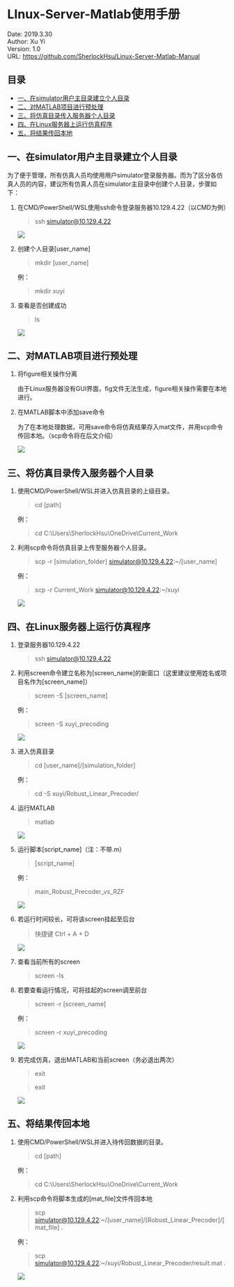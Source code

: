 LInux-Server-Matlab使用手册
==================================================

Date: 2019.3.30     
Author: Xu Yi   
Version: 1.0    
URL: https://github.com/SherlockHsu/Linux-Server-Matlab-Manual

## 目录

- [一、在simulator用户主目录建立个人目录](#一在simulator用户主目录建立个人目录)
- [二、对MATLAB项目进行预处理](#二对matlab项目进行预处理)
- [三、将仿真目录传入服务器个人目录](#三将仿真目录传入服务器个人目录)
- [四、在Linux服务器上运行仿真程序](#四在linux服务器上运行仿真程序)
- [五、将结果传回本地](#五将结果传回本地)

## 一、在simulator用户主目录建立个人目录

为了便于管理，所有仿真人员均使用用户simulator登录服务器。而为了区分各仿真人员的内容，建议所有仿真人员在simulator主目录中创建个人目录，步骤如下：

1. 在CMD/PowerShell/WSL使用ssh命令登录服务器10.129.4.22（以CMD为例）
    > ssh simulator@10.129.4.22

    ![](picture/login.png)

2. 创建个人目录[user_name]
    > mkdir [user_name] 

    例：
    > mkdir xuyi

3. 查看是否创建成功
    > ls

    ![](picture/mkdir.png)

## 二、对MATLAB项目进行预处理
1. 将figure相关操作分离

    由于Linux服务器没有GUI界面，fig文件无法生成，figure相关操作需要在本地进行。

2. 在MATLAB脚本中添加save命令

    为了在本地处理数据，可用save命令将仿真结果存入mat文件，并用scp命令传回本地。（scp命令将在后文介绍）

    ![](picture/preset.png)

## 三、将仿真目录传入服务器个人目录
1. 使用CMD/PowerShell/WSL并进入仿真目录的上级目录。
    > cd [path]

    例：
    > cd C:\Users\SherlockHsu\OneDrive\Current_Work

2. 利用scp命令将仿真目录上传至服务器个人目录。
    > scp -r [simulation_folder] simulator@10.129.4.22:~/[user_name]

    例：
    > scp -r Current_Work simulator@10.129.4.22:~/xuyi

    ![](picture/upload.png)

## 四、在Linux服务器上运行仿真程序
1. 登录服务器10.129.4.22
    > ssh simulator@10.129.4.22

2. 利用screen命令建立名称为[screen_name]的新窗口（这里建议使用姓名或项目名作为[screen_name]）
    > screen -S [screen_name]

    例：
    > screen -S xuyi_precoding

    ![](picture/screen.png)

3. 进入仿真目录
    > cd [user_name]/[simulation_folder]

    例：
    > cd -S xuyi/Robust_Linear_Precoder/

4. 运行MATLAB
    > matlab

    ![](picture/matlab.png)

5. 运行脚本[script_name]（注：不带.m）
    > [script_name]

    例：
    > main_Robust_Precoder_vs_RZF

    ![](picture/run.png)

6. 若运行时间较长，可将该screen挂起至后台
    > 快捷键 Ctrl + A + D

    ![](picture/detach.png)

7. 查看当前所有的screen
    > screen -ls

8. 若要查看运行情况，可将挂起的screen调至前台
    > screen -r [screen_name]

    例：
    > screen -r xuyi_precoding

    ![](picture/return.png)

8. 若完成仿真，退出MATLAB和当前screen（务必退出两次）
    > exit

    > exit

    ![](picture/exit.png)

## 五、将结果传回本地
1. 使用CMD/PowerShell/WSL并进入待传回数据的目录。
    > cd [path]

    例：
    > cd C:\Users\SherlockHsu\OneDrive\Current_Work

2. 利用scp命令将脚本生成的[mat_file]文件传回本地
    > scp simulator@10.129.4.22:~/[user_name]/[Robust_Linear_Precoder]/[mat_file] .

    例：
    > scp simulator@10.129.4.22:~/xuyi/Robust_Linear_Precoder/result.mat .

    ![](picture/result.png)